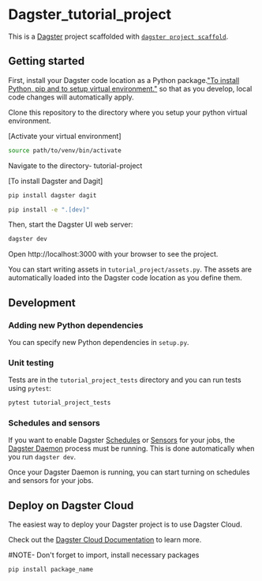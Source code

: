 # Dagster_tutorial_project

This is a [Dagster](https://dagster.io/) project scaffolded with [`dagster project scaffold`](https://docs.dagster.io/tutorial).

## Getting started

First, install your Dagster code location as a Python package.["To install Python, pip and to setup virtual environment."](https://packaging.python.org/en/latest/guides/installing-using-pip-and-virtual-environments/) so that as you develop, local code changes will automatically apply.

Clone this repository to the directory where you setup your python virtual environment.

[Activate your virtual environment]
```bash
source path/to/venv/bin/activate
```

Navigate to the directory- tutorial-project

[To install Dagster and Dagit]
```bash
pip install dagster dagit
```

```bash
pip install -e ".[dev]"
```

Then, start the Dagster UI web server:

```bash
dagster dev
```

Open http://localhost:3000 with your browser to see the project.

You can start writing assets in `tutorial_project/assets.py`. The assets are automatically loaded into the Dagster code location as you define them.

## Development


### Adding new Python dependencies

You can specify new Python dependencies in `setup.py`.

### Unit testing

Tests are in the `tutorial_project_tests` directory and you can run tests using `pytest`:

```bash
pytest tutorial_project_tests
```

### Schedules and sensors

If you want to enable Dagster [Schedules](https://docs.dagster.io/concepts/partitions-schedules-sensors/schedules) or [Sensors](https://docs.dagster.io/concepts/partitions-schedules-sensors/sensors) for your jobs, the [Dagster Daemon](https://docs.dagster.io/deployment/dagster-daemon) process must be running. This is done automatically when you run `dagster dev`.

Once your Dagster Daemon is running, you can start turning on schedules and sensors for your jobs.

## Deploy on Dagster Cloud

The easiest way to deploy your Dagster project is to use Dagster Cloud.

Check out the [Dagster Cloud Documentation](https://docs.dagster.cloud) to learn more.

#NOTE- Don't forget to import, install necessary packages 
```bash
pip install package_name
```
